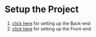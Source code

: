 # Setup the Project
1. [click here](https://github.com/pabitra-kumar/chat-app/tree/main/chat-app-server-main) for setting up the Back-end
2. [click here](https://github.com/pabitra-kumar/chat-app/tree/main/chat-app-client-v2-main) for setting up the Front-end
